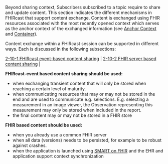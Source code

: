 Beyond sharing context, Subscribers subscribed to a topic require to share and update content. This section indicates the different mechanisms in FHIRcast that support content exchange. Content is exchanged using FHIR resources associated with the most recently opened context which serves as the anchor context of the exchanged information (see [Anchor Context](5_glossary.html) and [Container](5_glossary.html)).


Content exchange within a FHIRcast session can be supported in different ways. Each is discussed in the following subsections:

[2-10-1 FHIRcast event-based content sharing](2-10-1-ContentSharingFHIRcastMessaging.html) |
[2-10-2 FHIR server based content sharing](2-10-2-ContentSharingFHIR.html) |

**FHIRcast-event based content sharing should be used:**

* when exchanging transient content that will only be stored when reaching a certain level of maturity.
* when communicating resources that may or may not be stored in the end and are used to communicate e.g. selections. E.g. selecting a measurement in an image viewer, the Observation representing this measurement may only be stored when included in the report.
* the final content may or may not be stored in a FHIR store

**FHIR based content should be used:**

* when you already use a common FHIR server
* when all data (versions) needs to be persisted, for example to be robust against crashes.
* when the application is launched using [SMART on FHIR](https://hl7.org/fhir/smart-app-launch/index.html) and the EHR and  application support context synchronization


